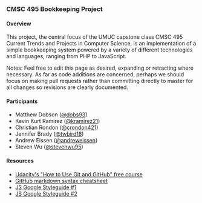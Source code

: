 ### CMSC 495 Bookkeeping Project ###

#### Overview ####

This project, the central focus of the UMUC capstone class CMSC 495 Current Trends and Projects in Computer Science, is an implementation of a simple bookkeeping system powered by a variety of different technologies and languages, ranging from PHP to JavaScript.

Notes: Feel free to edit this page as desired, expanding or retracting where necessary. As far as code additions are concerned, perhaps we should focus on making pull requests rather than committing directly to master for all changes so revisions are clearly documented.

#### Participants ####

* Matthew Dobson ([@dobs93](https://github.com/dobs93))
* Kevin Kurt Ramirez ([@kramirez21](https://github.com/kramirez21))
* Christian Rondon ([@crondon421](https://github.com/crondon421))
* Jennifer Brady ([@twbird18](https://github.com/twbird18))
* Andrew Eissen ([@andreweissen](https://github.com/andreweissen))
* Steven Wu ([@stevenwu95](https://github.com/stevenwu95))

#### Resources ####

* [Udacity's "How to Use Git and GitHub" free course](https://www.udacity.com/course/how-to-use-git-and-github--ud775)
* [GitHub markdown syntax cheatsheet](https://github.com/tchapi/markdown-cheatsheet/blob/master/README.md)
* [JS Google Styleguide #1](https://google.github.io/styleguide/jsguide.html)
* [JS Google Styleguide #2](https://google.github.io/styleguide/javascriptguide.xml)
